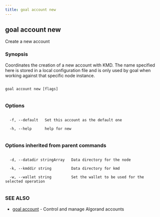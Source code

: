 ```yaml
---
title: goal account new
---
```


## goal account new



Create a new account



### Synopsis



Coordinates the creation of a new account with KMD. The name specified here is stored in a local configuration file and is only used by goal when working against that specific node instance.




```

goal account new [flags]


```



### Options




```

  -f, --default   Set this account as the default one

  -h, --help      help for new


```



### Options inherited from parent commands




```

  -d, --datadir stringArray   Data directory for the node

  -k, --kmddir string         Data directory for kmd

  -w, --wallet string         Set the wallet to be used for the selected operation


```



### SEE ALSO



* [goal account](../../account/account/)	 - Control and manage Algorand accounts




